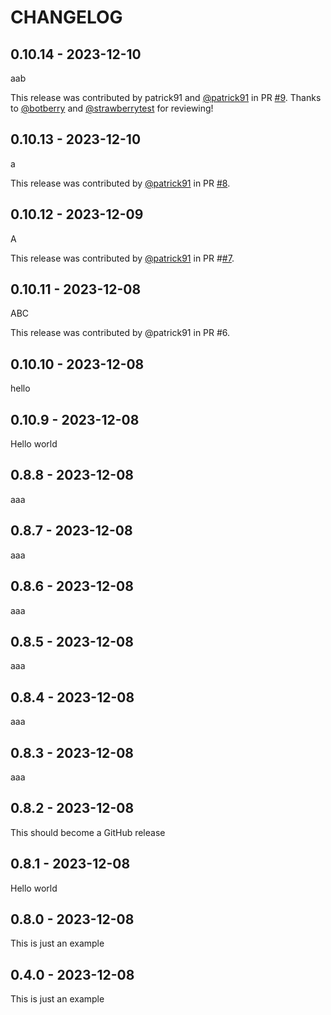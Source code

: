 CHANGELOG
=========

0.10.14 - 2023-12-10
--------------------

aab

This release was contributed by patrick91 and [@patrick91](https://github.com/patrick91) in PR [#9](https://github.com/test-patrick/autopub-tests/pull/9). Thanks to [@botberry](https://github.com/botberry) and [@strawberrytest](https://github.com/strawberrytest) for reviewing!

0.10.13 - 2023-12-10
--------------------

a

This release was contributed by [@patrick91](https://github.com/patrick91) in PR [#8](https://github.com/test-patrick/autopub-tests/pull/8).

0.10.12 - 2023-12-09
--------------------

A

This release was contributed by [@patrick91](https://github.com/patrick91) in PR #[#7](https://github.com/test-patrick/autopub-tests/pull/7).

0.10.11 - 2023-12-08
--------------------

ABC

This release was contributed by @patrick91 in PR #6.

0.10.10 - 2023-12-08
--------------------

hello

0.10.9 - 2023-12-08
-------------------

Hello world

0.8.8 - 2023-12-08
------------------

aaa

0.8.7 - 2023-12-08
------------------

aaa

0.8.6 - 2023-12-08
------------------

aaa

0.8.5 - 2023-12-08
------------------

aaa

0.8.4 - 2023-12-08
------------------

aaa

0.8.3 - 2023-12-08
------------------

aaa

0.8.2 - 2023-12-08
------------------

This should become a GitHub release

0.8.1 - 2023-12-08
------------------

Hello world

0.8.0 - 2023-12-08
------------------

This is just an example

0.4.0 - 2023-12-08
------------------

This is just an example